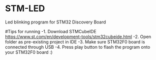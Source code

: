 # STM-LED
 Led blinking program for STM32 Discovery Board
 
#Tips for running
 -1. Download STMCubeIDE https://www.st.com/en/development-tools/stm32cubeide.html
 -2. Open folder as pre-existing project in IDE
 -3. Make sure STM32F0 board is connected through USB
 -4. Press play button to flash the program onto your STM32F0 board :)
